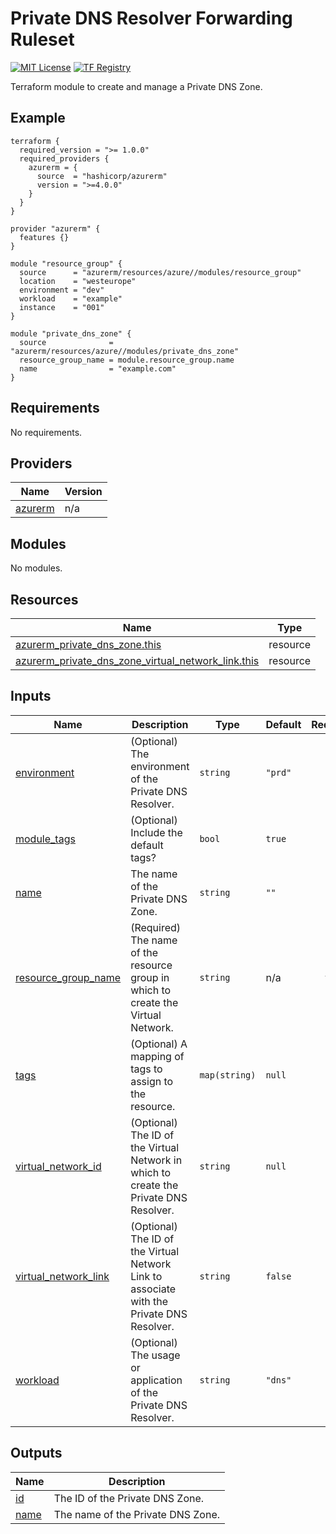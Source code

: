 <!-- BEGIN_TF_DOCS -->
# Private DNS Resolver Forwarding Ruleset
[![MIT License](https://img.shields.io/badge/license-MIT-orange.svg)](LICENSE) [![TF Registry](https://img.shields.io/badge/terraform-registry-blue.svg)](https://registry.terraform.io/modules/azurerm/resources/azure/latest/submodules/private_dns_zone)

Terraform module to create and manage a Private DNS Zone.

## Example

```hcl
terraform {
  required_version = ">= 1.0.0"
  required_providers {
    azurerm = {
      source  = "hashicorp/azurerm"
      version = ">=4.0.0"
    }
  }
}

provider "azurerm" {
  features {}
}

module "resource_group" {
  source      = "azurerm/resources/azure//modules/resource_group"
  location    = "westeurope"
  environment = "dev"
  workload    = "example"
  instance    = "001"
}

module "private_dns_zone" {
  source              = "azurerm/resources/azure//modules/private_dns_zone"
  resource_group_name = module.resource_group.name
  name                = "example.com"
}
```

## Requirements

No requirements.

## Providers

| Name | Version |
|------|---------|
| <a name="provider_azurerm"></a> [azurerm](#provider\_azurerm) | n/a |

## Modules

No modules.

## Resources

| Name | Type |
|------|------|
| [azurerm_private_dns_zone.this](https://registry.terraform.io/providers/hashicorp/azurerm/latest/docs/resources/private_dns_zone) | resource |
| [azurerm_private_dns_zone_virtual_network_link.this](https://registry.terraform.io/providers/hashicorp/azurerm/latest/docs/resources/private_dns_zone_virtual_network_link) | resource |

## Inputs

| Name | Description | Type | Default | Required |
|------|-------------|------|---------|:--------:|
| <a name="input_environment"></a> [environment](#input\_environment) | (Optional) The environment of the Private DNS Resolver. | `string` | `"prd"` | no |
| <a name="input_module_tags"></a> [module\_tags](#input\_module\_tags) | (Optional) Include the default tags? | `bool` | `true` | no |
| <a name="input_name"></a> [name](#input\_name) | The name of the Private DNS Zone. | `string` | `""` | no |
| <a name="input_resource_group_name"></a> [resource\_group\_name](#input\_resource\_group\_name) | (Required) The name of the resource group in which to create the Virtual Network. | `string` | n/a | yes |
| <a name="input_tags"></a> [tags](#input\_tags) | (Optional) A mapping of tags to assign to the resource. | `map(string)` | `null` | no |
| <a name="input_virtual_network_id"></a> [virtual\_network\_id](#input\_virtual\_network\_id) | (Optional) The ID of the Virtual Network in which to create the Private DNS Resolver. | `string` | `null` | no |
| <a name="input_virtual_network_link"></a> [virtual\_network\_link](#input\_virtual\_network\_link) | (Optional) The ID of the Virtual Network Link to associate with the Private DNS Resolver. | `string` | `false` | no |
| <a name="input_workload"></a> [workload](#input\_workload) | (Optional) The usage or application of the Private DNS Resolver. | `string` | `"dns"` | no |

## Outputs

| Name | Description |
|------|-------------|
| <a name="output_id"></a> [id](#output\_id) | The ID of the Private DNS Zone. |
| <a name="output_name"></a> [name](#output\_name) | The name of the Private DNS Zone. |
<!-- END_TF_DOCS -->